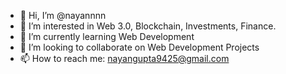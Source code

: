 - 👋 Hi, I’m @nayannnn
- 👀 I’m interested in Web 3.0, Blockchain, Investments, Finance.
- 🌱 I’m currently learning Web Development
- 💞️ I’m looking to collaborate on Web Development Projects
- 📫 How to reach me: nayangupta9425@gmail.com

<!---
nayannnn/nayannnn is a ✨ special ✨ repository because its `README.md` (this file) appears on your GitHub profile.
You can click the Preview link to take a look at your changes.
--->
